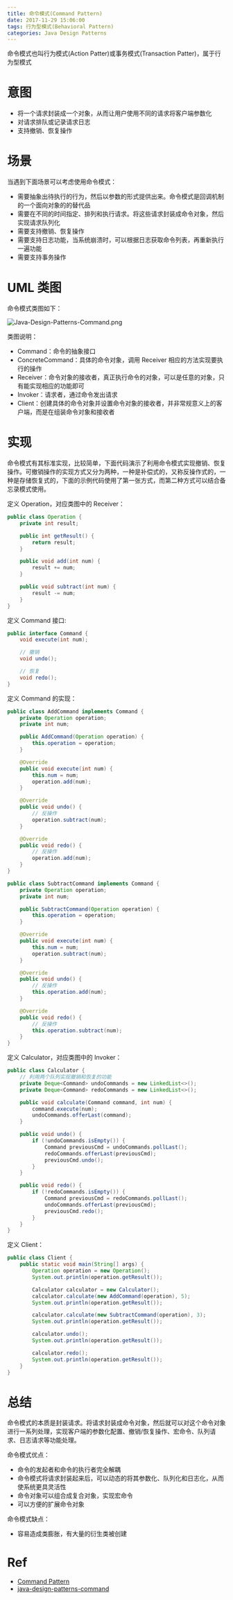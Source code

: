 ```yaml
---
title: 命令模式(Command Pattern)
date: 2017-11-29 15:06:00
tags: 行为型模式(Behavioral Pattern) 
categories: Java Design Patterns
---
```


命令模式也叫行为模式(Action Patter)或事务模式(Transaction Patter)，属于行为型模式

<!-- more -->

# 意图

* 将一个请求封装成一个对象，从而让用户使用不同的请求将客户端参数化
* 对请求排队或记录请求日志
* 支持撤销、恢复操作

# 场景

当遇到下面场景可以考虑使用命令模式：

* 需要抽象出待执行的行为，然后以参数的形式提供出来。命令模式是回调机制的一个面向对象的的替代品
* 需要在不同的时间指定、排列和执行请求。将这些请求封装成命令对象，然后实现请求队列化
* 需要支持撤销、恢复操作
* 需要支持日志功能，当系统崩溃时，可以根据日志获取命令列表，再重新执行一遍功能
* 需要支持事务操作

# UML 类图

命令模式类图如下：

![Java-Design-Patterns-Command.png](http://otg3f8t90.bkt.clouddn.com/2017/12/19/Java-Design-Patterns-Command.png)

类图说明：

* Command：命令的抽象接口
* ConcreteCommand：具体的命令对象，调用 Receiver 相应的方法实现要执行的操作
* Receiver：命令对象的接收者，真正执行命令的对象，可以是任意的对象，只有能实现相应的功能即可
* Invoker：请求者，通过命令发出请求
* Client：创建具体的命令对象并设置命令对象的接收者，并非常规意义上的客户端，而是在组装命令对象和接收者

# 实现

命令模式有其标准实现，比较简单，下面代码演示了利用命令模式实现撤销、恢复操作。可撤销操作的实现方式又分为两种，一种是补偿式的，又称反操作式的，一种是存储恢复式的，下面的示例代码使用了第一张方式，而第二种方式可以结合备忘录模式使用。

定义 Operation，对应类图中的 Receiver：

```java
public class Operation {
    private int result;

    public int getResult() {
        return result;
    }

    public void add(int num) {
        result += num;
    }

    public void subtract(int num) {
        result -= num;
    }
}
```

定义 Command 接口:

```java
public interface Command {
    void execute(int num);

    // 撤销
    void undo();

    // 恢复
    void redo();
}
```

定义 Command 的实现：

```java
public class AddCommand implements Command {
    private Operation operation;
    private int num;

    public AddCommand(Operation operation) {
        this.operation = operation;
    }

    @Override
    public void execute(int num) {
        this.num = num;
        operation.add(num);
    }

    @Override
    public void undo() {
        // 反操作
        operation.subtract(num);
    }

    @Override
    public void redo() {
        // 反操作
        operation.add(num);
    }
}
```

```java
public class SubtractCommand implements Command {
    private Operation operation;
    private int num;

    public SubtractCommand(Operation operation) {
        this.operation = operation;
    }

    @Override
    public void execute(int num) {
        this.num = num;
        operation.subtract(num);
    }

    @Override
    public void undo() {
        // 反操作
        this.operation.add(num);
    }

    @Override
    public void redo() {
        // 反操作
        this.operation.subtract(num);
    }
}
```

定义 Calculator，对应类图中的 Invoker：

```java
public class Calculator {
    // 利用两个队列实现撤销和恢复的功能
    private Deque<Command> undoCommands = new LinkedList<>();
    private Deque<Command> redoCommands = new LinkedList<>();

    public void calculate(Command command, int num) {
        command.execute(num);
        undoCommands.offerLast(command);
    }

    public void undo() {
        if (!undoCommands.isEmpty()) {
            Command previousCmd = undoCommands.pollLast();
            redoCommands.offerLast(previousCmd);
            previousCmd.undo();
        }
    }

    public void redo() {
        if (!redoCommands.isEmpty()) {
            Command previousCmd = redoCommands.pollLast();
            undoCommands.offerLast(previousCmd);
            previousCmd.redo();
        }
    }
}
```

定义 Client：

```java
public class Client {
    public static void main(String[] args) {
        Operation operation = new Operation();
        System.out.println(operation.getResult());

        Calculator calculator = new Calculator();
        calculator.calculate(new AddCommand(operation), 5);
        System.out.println(operation.getResult());

        calculator.calculate(new SubtractCommand(operation), 3);
        System.out.println(operation.getResult());

        calculator.undo();
        System.out.println(operation.getResult());

        calculator.redo();
        System.out.println(operation.getResult());
    }
}
```

# 总结

命令模式的本质是封装请求。将请求封装成命令对象，然后就可以对这个命令对象进行一系列处理，实现客户端的参数化配置、撤销/恢复操作、宏命令、队列请求、日志请求等功能处理。

命令模式优点：

* 命令的发起者和命令的执行者完全解耦
* 命令模式将请求封装起来后，可以动态的将其参数化、队列化和日志化，从而使系统更具灵活性
* 命令对象可以组合成复合对象，实现宏命令
* 可以方便的扩展命令对象

命令模式缺点：

* 容易造成类膨胀，有大量的衍生类被创建

# Ref

* [Command Pattern](http://www.oodesign.com/command-pattern.html)
* [java-design-patterns-command](https://github.com/iluwatar/java-design-patterns/blob/master/command/README.md)